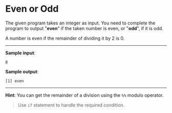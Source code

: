 # Even or Odd

The given program takes an integer as input.  You need to complete the program to output "**even**" if the taken number is even, or "**odd**", if it is odd.

A number is even if the remainder of dividing it by 2 is 0.

---

**Sample input**:
```
8
```

**Sample output**:
```
[1] even
```

---

**Hint**: You can get the remainder of a division using the `%%` modulo operator.

>Use `if` statement to handle the required condition.